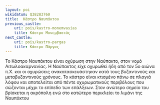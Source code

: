 ```yaml
---
layout: poi
wikidatum: Q38283760
title:  Κάστρο Ναυπάκτου
previous_castle:
    uri: pois/kastro-monemvasias
    title: Κάστρο Μονεμβασιάς
next_castle:
    uri: pois/kastro-pargas
    title: Κάστρο Πάργας
---
```

Το Κάστρο Ναυπάκτου είναι οχύρωση στην Ναύπακτο, στον νομό Αιτωλοακαρνανίας. Η Ναύπακτος είχε οχυρωθεί ήδη από τον 5ο αιώνα π.Χ. και οι οχυρώσεις ανακατασκευάστηκαν κατά τους βυζαντινούς και μεταβυζαντινούς χρόνους. Το κάστρο είναι κτισμένο πάνω σε πλαγιά λόφου και αποτελείται από πέντε οχυρωματικούς περιβόλους που σώζονται μέχρι το επίπεδο των επάλξεων. Στον ανώτερο σημείο του βρίσκεται η ακρόπολη ενώ στο κατώτερο περικλείει το λιμάνι της Ναυπάκτου